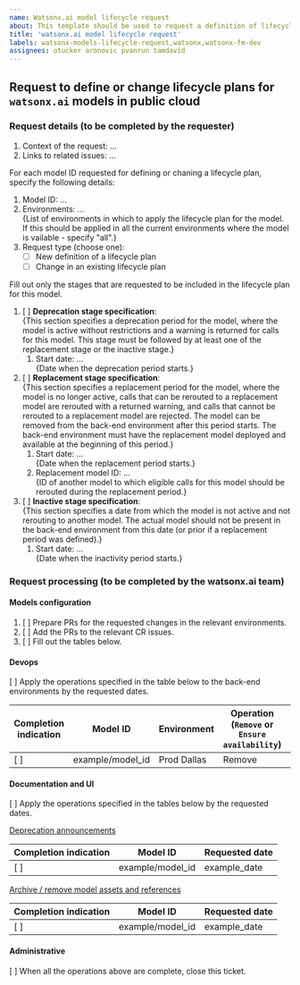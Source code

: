 ```yaml
---
name: Watsonx.ai model lifecycle request
about: This template should be used to request a definition of lifecycle plans for `watsonx.ai` models, or to request a change in such plans
title: 'watsonx.ai model lifecycle request'
labels: watsonx-models-lifecycle-request,watsonx,watsonx-fm-dev
assignees: otucker aronovic pvanrun tamdavid
---
```


## Request to define or change lifecycle plans for `watsonx.ai` models in public cloud

### Request details (to be completed by the requester)

1. Context of the request: ...
1. Links to related issues: ...

For each model ID requested for defining or chaning a lifecycle plan, specify the following details:

1. Model ID: ...
1. Environments: ...  
   {List of environments in which to apply the lifecycle plan for the model. If this should be applied in all the current environments where the model is vailable - specify "all".}
1. Request type (choose one):
   - [ ] New definition of a lifecycle plan
   - [ ] Change in an existing lifecycle plan

Fill out only the stages that are requested to be included in the lifecycle plan for this model.

1. [ ] **Deprecation stage specification**:  
   {This section specifies a deprecation period for the model, where the model is active without restrictions and a warning is returned for calls for this model. This stage must be followed by at least one of the replacement stage or the inactive stage.}
   1. Start date: ...  
      {Date when the deprecation period starts.}
1. [ ] **Replacement stage specification**:  
   {This section specifies a replacement period for the model, where the model is no longer active, calls that can be rerouted to a replacement model are rerouted with a returned warning, and calls that cannot be rerouted to a replacement model are rejected. The model can be removed from the back-end environment after this period starts. The back-end environment must have the replacement model deployed and available at the beginning of this period.}
   1. Start date: ...  
      {Date when the replacement period starts.}
   1. Replacement model ID: ...  
      {ID of another model to which eligible calls for this model should be rerouted during the replacement period.}
1. [ ] **Inactive stage specification**:  
   {This section specifies a date from which the model is not active and not rerouting to another model. The actual model should not be present in the back-end environment from this date (or prior if a replacement period was defined).}
   1. Start date: ...  
      {Date when the inactivity period starts.}

### Request processing (to be completed by the watsonx.ai team)

#### Models configuration

1. [ ] Prepare PRs for the requested changes in the relevant environments.
1. [ ] Add the PRs to the relevant CR issues.
1. [ ] Fill out the tables below.

#### Devops

[ ] Apply the operations specified in the table below to the back-end environments by the requested dates.

Completion indication|Model ID|Environment|Operation (`Remove` or `Ensure availability`)|Date to apply the operation
--|--|--|--|--
[ ]|example/model_id|Prod Dallas|Remove|example_date

#### Documentation and UI

[ ] Apply the operations specified in the tables below by the requested dates.

<ins>Deprecation announcements</ins>

Completion indication|Model ID|Requested date
--|--|--
[ ]|example/model_id|example_date

<ins>Archive / remove model assets and references</ins>

Completion indication|Model ID|Requested date
--|--|--
[ ]|example/model_id|example_date

#### Administrative

[ ] When all the operations above are complete, close this ticket.
